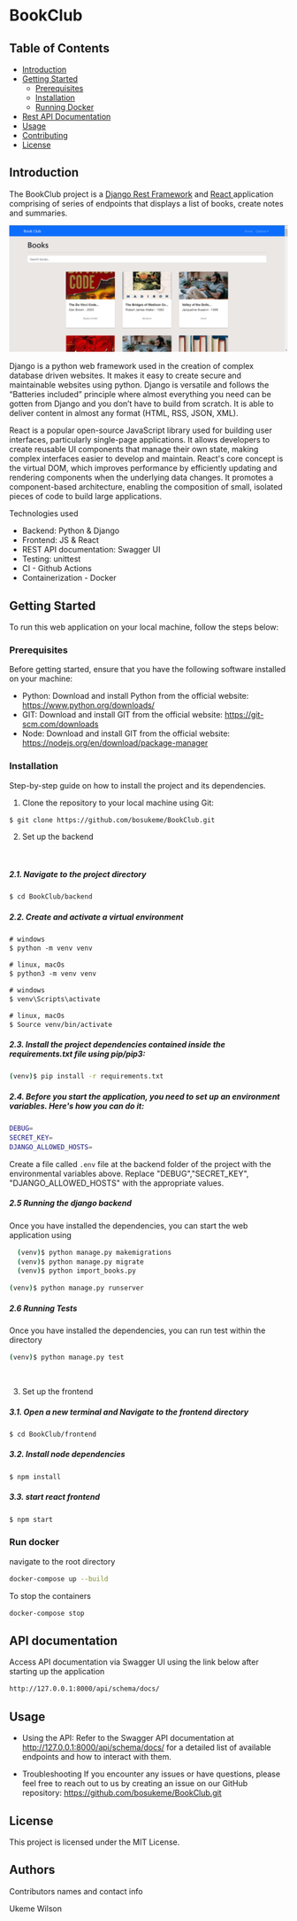 # BookClub

## Table of Contents

- [Introduction](#introduction)
- [Getting Started](#getting-started)
  - [Prerequisites](#prerequisites)
  - [Installation](#installation)
  - [Running Docker](#run-docker)
- [Rest API Documentation](#api-documentation)
- [Usage](#usage)
- [Contributing](#contributing)
- [License](#license)


## Introduction
 The BookClub project is a <a href="https://www.django-rest-framework.org/">Django Rest Framework</a> and <a href="https://react.dev/"> React </a> application comprising of series of endpoints that displays a list of books, create notes and summaries. 

 ![Home](image1.png)

Django is a python web framework used in the creation of complex database driven websites. It makes it easy to create secure and maintainable websites using python.
Django is versatile and follows the “Batteries included” principle where almost everything you need can be gotten from Django and you don’t have to build from scratch. It is able to deliver content in almost any format (HTML, RSS, JSON, XML).


React is a popular open-source JavaScript library used for building user interfaces, particularly single-page applications. It allows developers to create reusable UI components that manage their own state, making complex interfaces easier to develop and maintain. React's core concept is the virtual DOM, which improves performance by efficiently updating and rendering components when the underlying data changes. It promotes a component-based architecture, enabling the composition of small, isolated pieces of code to build large applications.


Technologies used

- Backend: Python & Django
- Frontend: JS & React
- REST API documentation: Swagger UI
- Testing: unittest
- CI - Github Actions
- Containerization - Docker


## Getting Started

To run this web application on your local machine, follow the steps below:

### Prerequisites

Before getting started, ensure that you have the following software installed on your machine:

- Python: Download and install Python from the official website: https://www.python.org/downloads/
- GIT: Download and install GIT from the official website: https://git-scm.com/downloads
- Node: Download and install GIT from the official website: https://nodejs.org/en/download/package-manager

### Installation

Step-by-step guide on how to install the project and its dependencies.

1. Clone the repository to your local machine using Git:

```bash
$ git clone https://github.com/bosukeme/BookClub.git
```

2. Set up the backend
<br>

##### 2.1. Navigate to the project directory

```bash
$ cd BookClub/backend
```


##### 2.2. Create and activate a virtual environment

```
# windows
$ python -m venv venv
```

```
# linux, macOs
$ python3 -m venv venv
```

```
# windows
$ venv\Scripts\activate
```
```
# linux, macOs
$ Source venv/bin/activate
```

##### 2.3. Install the project dependencies contained inside the requirements.txt file using pip/pip3:

```bash
(venv)$ pip install -r requirements.txt
```

##### 2.4. Before you start the application, you need to set up an environment variables. Here's how you can do it:

```bash
DEBUG=
SECRET_KEY=
DJANGO_ALLOWED_HOSTS=
```

Create a file called `.env` file at the backend folder of the project with the environmental variables above. Replace "DEBUG","SECRET_KEY", "DJANGO_ALLOWED_HOSTS" with the appropriate values.


##### 2.5 Running the django backend



Once you have installed the dependencies, you can start the web application using

```bash
  (venv)$ python manage.py makemigrations
  (venv)$ python manage.py migrate
  (venv)$ python import_books.py

```
 
```bash
(venv)$ python manage.py runserver
```


##### 2.6 Running Tests

Once you have installed the dependencies, you can run test within the directory

```bash
(venv)$ python manage.py test
```
<br>

3. Set up the frontend

##### 3.1. Open a new terminal and Navigate to the frontend directory

```bash
$ cd BookClub/frontend
```

##### 3.2. Install node dependencies

```bash
$ npm install
```

##### 3.3. start react frontend

```bash
$ npm start
```

### Run docker

navigate to the root directory

```bash
docker-compose up --build
```

To stop the containers

```bash
docker-compose stop
```

## API documentation

Access API documentation via Swagger UI using the link below after starting up the application

```bash
http://127.0.0.1:8000/api/schema/docs/
```

## Usage
- Using the API: Refer to the Swagger API documentation at http://127.0.0.1:8000/api/schema/docs/ for a detailed list of available endpoints and how to interact with them.

- Troubleshooting
  If you encounter any issues or have questions, please feel free to reach out to us by creating an issue on our GitHub repository: https://github.com/bosukeme/BookClub.git


## License

This project is licensed under the MIT License.

## Authors

Contributors names and contact info

Ukeme Wilson
